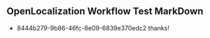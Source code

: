 ## OpenLocalization Workflow Test MarkDown
* 8444b279-9b86-46fc-8e09-6839e370edc2 
thanks!<!--HONumber=Mar16_HO2-->
